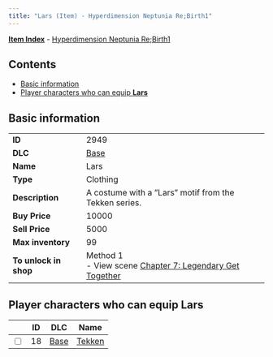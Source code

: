 ```yaml
---
title: "Lars (Item) - Hyperdimension Neptunia Re;Birth1"
---
```


[**Item Index**](/neptunia/rb1/item/index.html) - [Hyperdimension Neptunia Re;Birth1](/neptunia/rb1)

## Contents

- [Basic information](#basic-information)
- [Player characters who can equip **Lars**](#player-characters-who-can-equip-lars)

## Basic information

|   |   |
| -- | -- |
| **ID** | 2949 |
| **DLC** | [Base](/neptunia/rb1/dlc/1-base.html) |
| **Name** | Lars |
| **Type** | Clothing |
| **Description** | A costume with a ”Lars” motif from the Tekken series. |
| **Buy Price** | 10000 |
| **Sell Price** | 5000 |
| **Max inventory** | 99 |
| **To unlock in shop** | Method 1<br />- View scene [Chapter 7: Legendary Get Together](/neptunia/rb1/scene/1-726-chapter-7-legendary-get-together.html) |

## Player characters who can equip **Lars**

|    | ID | DLC | Name |
| -- | -- | --- | ---- |
| <input type="checkbox" id="rb1-player-1-18" class="trackbox" /> | 18 | [Base](/neptunia/rb1/dlc/1-base.html) | [Tekken](/neptunia/rb1/player/1-18-tekken.html) |
